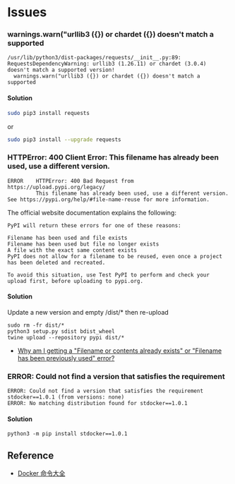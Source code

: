 # Issues

### warnings.warn("urllib3 ({}) or chardet ({}) doesn't match a supported

```
/usr/lib/python3/dist-packages/requests/__init__.py:89: RequestsDependencyWarning: urllib3 (1.26.11) or chardet (3.0.4) doesn't match a supported version!
  warnings.warn("urllib3 ({}) or chardet ({}) doesn't match a supported
```

#### Solution

```bash
sudo pip3 install requests
```
or
```bash
sudo pip3 install --upgrade requests
```

### HTTPError: 400 Client Error: This filename has already been used, use a different version.

```
ERROR    HTTPError: 400 Bad Request from https://upload.pypi.org/legacy/                                                                                                                                                           
         This filename has already been used, use a different version. See https://pypi.org/help/#file-name-reuse for more information. 
```
The official website documentation explains the following:
```
PyPI will return these errors for one of these reasons:

Filename has been used and file exists
Filename has been used but file no longer exists
A file with the exact same content exists
PyPI does not allow for a filename to be reused, even once a project has been deleted and recreated.

To avoid this situation, use Test PyPI to perform and check your upload first, before uploading to pypi.org.
```

#### Solution

Update a new version and empty /dist/* then re-upload

```shell
sudo rm -fr dist/*
python3 setup.py sdist bdist_wheel
twine upload --repository pypi dist/*
```

* [Why am I getting a "Filename or contents already exists" or "Filename has been previously used" error?](https://pypi.org/help/#file-name-reuse)


### ERROR: Could not find a version that satisfies the requirement

```
ERROR: Could not find a version that satisfies the requirement stdocker==1.0.1 (from versions: none)
ERROR: No matching distribution found for stdocker==1.0.1
```

#### Solution

```shell
python3 -m pip install stdocker==1.0.1
```

## Reference

* [Docker 命令大全](https://www.runoob.com/docker/docker-command-manual.html)

